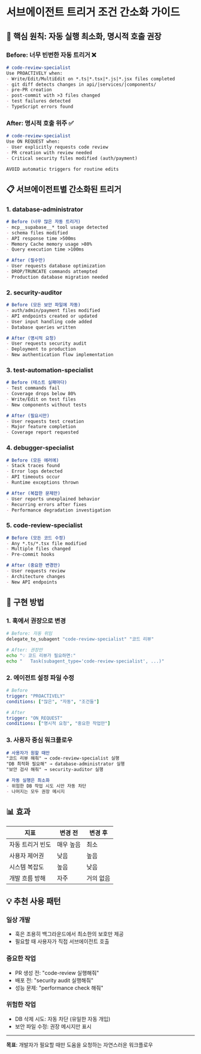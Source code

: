 # 서브에이전트 트리거 조건 간소화 가이드

## 🎯 핵심 원칙: 자동 실행 최소화, 명시적 호출 권장

### Before: 너무 빈번한 자동 트리거 ❌

```markdown
# code-review-specialist
Use PROACTIVELY when:
- Write/Edit/MultiEdit on *.ts|*.tsx|*.js|*.jsx files completed
- git diff detects changes in api/|services/|components/
- pre-PR creation
- post-commit with >3 files changed
- test failures detected
- TypeScript errors found
```

### After: 명시적 호출 위주 ✅

```markdown
# code-review-specialist
Use ON REQUEST when:
- User explicitly requests code review
- PR creation with review needed
- Critical security files modified (auth/payment)

AVOID automatic triggers for routine edits
```

## 📋 서브에이전트별 간소화된 트리거

### 1. database-administrator
```markdown
# Before (너무 많은 자동 트리거)
- mcp__supabase__* tool usage detected
- schema files modified
- API response time >500ms
- Memory Cache memory usage >80%
- Query execution time >100ms

# After (필수만)
- User requests database optimization
- DROP/TRUNCATE commands attempted
- Production database migration needed
```

### 2. security-auditor
```markdown
# Before (모든 보안 파일에 자동)
- auth/admin/payment files modified
- API endpoints created or updated
- User input handling code added
- Database queries written

# After (명시적 요청)
- User requests security audit
- Deployment to production
- New authentication flow implementation
```

### 3. test-automation-specialist
```markdown
# Before (테스트 실패마다)
- Test commands fail
- Coverage drops below 80%
- Write/Edit on test files
- New components without tests

# After (필요시만)
- User requests test creation
- Major feature completion
- Coverage report requested
```

### 4. debugger-specialist
```markdown
# Before (모든 에러에)
- Stack traces found
- Error logs detected
- API timeouts occur
- Runtime exceptions thrown

# After (복잡한 문제만)
- User reports unexplained behavior
- Recurring errors after fixes
- Performance degradation investigation
```

### 5. code-review-specialist
```markdown
# Before (모든 코드 수정)
- Any *.ts/*.tsx file modified
- Multiple files changed
- Pre-commit hooks

# After (중요한 변경만)
- User requests review
- Architecture changes
- New API endpoints
```

## 🔧 구현 방법

### 1. 훅에서 권장으로 변경

```bash
# Before: 자동 위임
delegate_to_subagent "code-review-specialist" "코드 리뷰"

# After: 권장만
echo "💡 코드 리뷰가 필요하면:"
echo "   Task(subagent_type='code-review-specialist', ...)"
```

### 2. 에이전트 설정 파일 수정

```yaml
# Before
trigger: "PROACTIVELY"
conditions: ["많은", "자동", "조건들"]

# After  
trigger: "ON_REQUEST"
conditions: ["명시적 요청", "중요한 작업만"]
```

### 3. 사용자 중심 워크플로우

```markdown
# 사용자가 원할 때만
"코드 리뷰 해줘" → code-review-specialist 실행
"DB 최적화 필요해" → database-administrator 실행
"보안 검사 해줘" → security-auditor 실행

# 자동 실행은 최소화
- 위험한 DB 작업 시도 시만 자동 차단
- 나머지는 모두 권장 메시지
```

## 📊 효과

| 지표 | 변경 전 | 변경 후 |
|-----|---------|---------|
| 자동 트리거 빈도 | 매우 높음 | 최소 |
| 사용자 제어권 | 낮음 | 높음 |
| 시스템 복잡도 | 높음 | 낮음 |
| 개발 흐름 방해 | 자주 | 거의 없음 |

## 💡 추천 사용 패턴

### 일상 개발
- 훅은 조용히 백그라운드에서 최소한의 보호만 제공
- 필요할 때 사용자가 직접 서브에이전트 호출

### 중요한 작업
- PR 생성 전: "code-review 실행해줘"
- 배포 전: "security audit 실행해줘"
- 성능 문제: "performance check 해줘"

### 위험한 작업
- DB 삭제 시도: 자동 차단 (유일한 자동 개입)
- 보안 파일 수정: 권장 메시지만 표시

---

**목표**: 개발자가 필요할 때만 도움을 요청하는 자연스러운 워크플로우